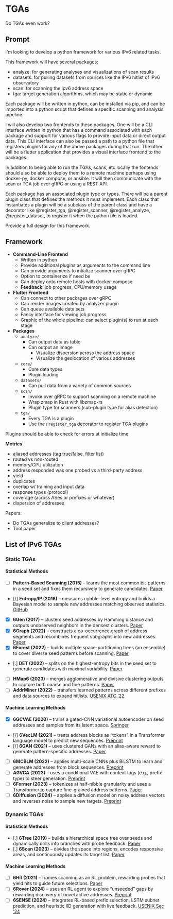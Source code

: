 # TGAs

Do TGAs even work?

## Prompt

I'm looking to develop a python framework for various IPv6 related tasks.

This framework will have several packages:
- analyze: for generating analyses and visualizations of scan results
- datasets: for pulling datasets from sources like the IPv6 hitlist of IPv6 observatory
- scan: for scanning the ipv6 address space
- tga: target generation algorithms, which may be static or dynamic

Each package will be written in python, can be installed via pip, and can be imported into a python script that defines a specific scanning and analysis pipeline.

I will also develop two frontends to these packages.
One will be a CLI interface written in python that has a command associated with each package and support for various flags to provide input data or direct output data. This CLI interface can also be passed a path to a python file that registers plugins for any of the above packages during that run.
The other will be a flutter application that provides a visual interface frontend to the packages.

In addition to being able to run the TGAs, scans, etc locally the fontends should also be able to deploy them to a remote machine perhaps using docker-py, docker compose, or ansible. It will then communicate with the scan or TGA job over gRPC or using a REST API.

Each package has an associated plugin type or types.
There will be a parent plugin class that defines the methods it must implement.
Each class that instantiates a plugin will be a subclass of the parent class and have a decorator like @register_tga, @register_scanner, @register_analyze, @register_dataset, to register it when the python file is loaded.

Provide a full design for this framework.

## Framework

- **Command-Line Frontend**
  - Written in python
  - Provide additional plugins as arguments to the command line
  - Can provide arguments to intialize scanner over gRPC
  - Option to containerize if need be
  - Can deploy onto remote hosts with docker-compose
  - **Feedback**: job progress, CPU/memory usage
- **Flutter Frontend**
  - Can connect to other packages over gRPC
  - Can render images created by analyzer plugin
  - Can queue available data sets
  - Fancy interface for viewing job progress
  - Graphic of the whole pipeline: can select plugin(s) to run at each stage
- **Packages**
  - `analyze/`
    - Can output data as table
    - Can output an image
      - Visualize dispersion across the address space
      - Visualize the geolocation of various addresses
  - `core/`
    - Core data types
    - Plugin loading
  - `datasets/`
    - Can pull data from a variety of common sources
  - `scan/`
    - Invoke over gRPC to support scanning on a remote machine
    - Wrap zmap in Rust with libzmap-rs
    - Plugin type for scanners (sub-plugin type for alias detection)
  - `tga/`
    - Every TGA is a plugin
    - Use the `@register_tga` decorator to register TGA plugins

Plugins should be able to check for errors at initialize time

**Metrics**

- aliased addresses (tag true/false, filter list)
- routed vs non-routed
- memory/CPU utilization
- address responded was one probed vs a third-party address
- yield
- duplicates
- overlap w/ training and input data
- response types (protocol)
- coverage (across ASes or prefixes or whatever)
- dispersion of addresses

Papers:
- Do TGAs generalize to client addresses?
- Tool paper

## List of IPv6 TGAs

### Static TGAs

#### Statistical Methods

- [ ] **Pattern-Based Scanning (2015)** – learns the most common bit-patterns in a seed set and fixes them recursively to generate candidates. [Paper](https://doi.org/10.1109/ARES.2015.140)  
- [/] **Entropy/IP (2016)** – measures nybble-level entropy and builds a Bayesian model to sample new addresses matching observed statistics. [GitHub](https://github.com/akamai/entropy-ip)  
- [x] **6Gen (2017)** – clusters seed addresses by Hamming distance and outputs unobserved neighbors in the densest clusters. [Paper](https://doi.org/10.1145/3131365.3131382)  
- [x] **6Graph (2022)** – constructs a co-occurrence graph of address segments and recombines frequent subgraphs into new addresses. [Paper](https://doi.org/10.1016/j.comnet.2021.108666)  
- [x] **6Forest (2022)** – builds multiple space-partitioning trees (an ensemble) to cover diverse seed patterns before scanning. [Paper](https://doi.org/10.1109/INFOCOM.2022.9767014)  
- [.] **DET (2022)** – splits on the highest-entropy bits in the seed set to generate candidates with maximal variability. [Paper](https://doi.org/10.1109/TNET.2022.9678456)  
- [ ] **HMap6 (2023)** – merges agglomerative and divisive clustering outputs to capture both coarse and fine patterns. [Paper](https://doi.org/10.1109/INFOCOM.2023.10188415)  
- [ ] **AddrMiner (2022)** – transfers learned patterns across different prefixes and data sources to expand hitlists. [USENIX ATC ’22](https://www.usenix.org/conference/atc22/presentation/song)  

#### Machine Learning Methods

- [x] **6GCVAE (2020)** – trains a gated-CNN variational autoencoder on seed addresses and samples from its latent space. [Springer](https://link.springer.com/chapter/10.1007/978-3-030-50420-5_2)  
- [/] **6VecLM (2021)** – treats address blocks as “tokens” in a Transformer language model to predict new sequences. [Preprint](https://arxiv.org/abs/2107.08506)  
- [/] **6GAN (2021)** – uses clustered GANs with an alias-aware reward to generate pattern-specific addresses. [Paper](https://doi.org/10.1109/INFOCOM.2021.9452070)  
- [ ] **6MCBLM (2022)** – applies multi-scale CNNs plus BiLSTM to learn and generate addresses from block sequences. [Preprint](https://arxiv.org/abs/2211.12345)  
- [ ] **AGVCA (2023)** – uses a conditional VAE with context tags (e.g., prefix type) to steer generation. [Preprint](https://arxiv.org/abs/2305.01234)  
- [ ] **6Former (2023)** – tokenizes at half-nibble granularity and uses a Transformer to capture fine-grained address patterns. [Paper](https://doi.org/10.1109/ISCC.2023.10248413)  
- [ ] **6Diffusion (2024)** – applies a diffusion model on noisy address vectors and reverses noise to sample new targets. [Preprint](https://arxiv.org/abs/2412.19243)  

### Dynamic TGAs

#### Statistical Methods

- [.] **6Tree (2019)** – builds a hierarchical space tree over seeds and dynamically drills into branches with probe feedback. [Paper](https://doi.org/10.1016/j.comnet.2019.09.012)  
- [.] **6Scan (2023)** – divides the space into regions, encodes responsive areas, and continuously updates its target list. [Paper](https://doi.org/10.1109/TON.2023.10146589)  

#### Machine Learning Methods

- [ ] **6Hit (2021)** – frames scanning as an RL problem, rewarding probes that yield hits to guide future selections. [Paper](https://doi.org/10.1109/ICC.2021.9448749)  
- [ ] **6Rover (2024)** – uses an RL agent to explore “unseeded” gaps by rewarding discovery of novel active addresses. [Preprint](https://arxiv.org/abs/2401.07081)  
- [ ] **6SENSE (2024)** – integrates RL-based prefix selection, LSTM subnet prediction, and heuristic IID generation with live feedback. [USENIX Sec ’24](https://www.usenix.org/conference/usenixsecurity24/presentation/williams)
